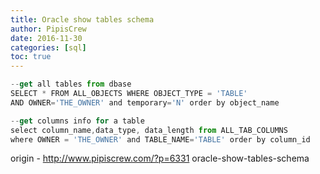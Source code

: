 ```yaml
---
title: Oracle show tables schema
author: PipisCrew
date: 2016-11-30
categories: [sql]
toc: true
---
```


```js
--get all tables from dbase
SELECT * FROM ALL_OBJECTS WHERE OBJECT_TYPE = 'TABLE' 
AND OWNER='THE_OWNER' and temporary='N' order by object_name

--get columns info for a table
select column_name,data_type, data_length from ALL_TAB_COLUMNS 
where OWNER = 'THE_OWNER' and TABLE_NAME='TABLE' order by column_id
```

origin - http://www.pipiscrew.com/?p=6331 oracle-show-tables-schema